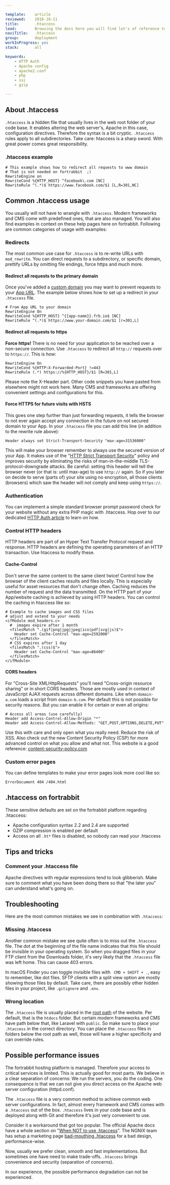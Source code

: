 ```yaml
---

template:    article
reviewed:    2018-10-11
title:       .htaccess
lead:        Browsing the docs here you will find lot's of reference to a mysterious invisible file called ".htaccess". What's that about? How can you make use of it?
naviTitle:   .htaccess
group:       deployment
workInProgress: yes
stack:       all

keywords:
    - HTTP Auth
    - Apache config
    - apache2.conf
    - php
    - ssi
    - gzip

---
```


## About .htaccess

`.htaccess` is a hidden file that usually lives in the web root folder of your code base. It enables altering the web server's, Apache in this case, configuration directives. Therefore the syntax is a bit cryptic. `.htaccess` rules apply to all subdirectories. Take care: htaccess is a sharp sword. With great power comes great responsibility. 

### .htaccess example

```plain
# This example shows how to redirect all requests to www domain
# That is not needed on fortrabbit  ;)
RewriteEngine on
RewriteCond %{HTTP_HOST} ^facebook\.com [NC]
RewriteRule ^(.*)$ https://www.facebook.com/$1 [L,R=301,NC]
```

## Common .htaccess usage

You usually will not have to wrangle with `.htaccess`. Modern frameworks and CMS come with predefined ones, that are also managed. You will also find examples in context on these help pages here on fortrabbit. Following are common categories of usage with examples: 

### Redirects

The most common use case for `.htaccess` is to re-write URLs with `mod_rewrite`. You can direct requests to a subdirectory, or specific domain, prettify URLs by omitting file endings, force https and much more.

#### Redirect all requests to the primary domain

Once you've added a [custom domain](/domains) you may want to prevent requests to your [App URL](/app#toc-app-url). The example below shows how to set up a redirect in your `.htaccess` file.

```plain
# From App URL to your domain
RewriteEngine On
RewriteCond %{HTTP_HOST} ^{{app-name}}.frb.io$ [NC]
RewriteRule ^(.*)$ https://www.your-domain.com/$1 [r=301,L]
```

#### Redirect all requests to https

**Force https!** There is no need for your application to be reached over a non-secure connection. Use `.htaccess` to redirect all `http://` requests over to `https://`. This is how:

```plain
RewriteEngine On
RewriteCond %{HTTP:X-Forwarded-Port} !=443
RewriteRule (.*) https://%{HTTP_HOST}/$1 [R=301,L]
```

Please note the X-Header part. Other code snippets you have pasted from elsewhere might not work here. Many CMS and frameworks are offering convenient settings and configurations for this.


#### Force HTTPS for future visits with HSTS

This goes one step further than just forwarding requests, it tells the browser to not ever again accept any connection in the future on not secured domain to your App. In your `.htaccess` file you can add this line (in addition to the rewrite rule above):

```htaccess
Header always set Strict-Transport-Security "max-age=31536000"
```

This will make your browser remember to always use the secured version of your App. It makes use of the "[HTTP Strict Transport Security](https://en.wikipedia.org/wiki/HTTP_Strict_Transport_Security)" policy and improves security by eliminating the risks of man-in-the-middle TLS-protocol-downgrade attacks. Be careful: setting this header will tell the browser never (or that is: until max-age) to use `http://` again. So if you later on decide to serve (parts of) your site using no encryption, all those clients (browsers) which saw the header will not comply and keep using `https://`.

### Authentication

You can implement a simple standard browser prompt password check for your website without any extra PHP magic with .htaccess. Hop over to our dedicated [HTTP Auth article](/http-auth) to learn on how.


### Control HTTP headers

HTTP headers are part of an Hyper Text Transfer Protocol request and response. HTTP headers are defining the operating parameters of an HTTP transaction. Use htaccess to modify these.


#### Cache-Control

Don't serve the same content to the same client twice! Control how the browser of the client caches results and files locally. This is especially useful for asset resources that don't change often. Caching reduces the number of request and the data transmitted. On the HTTP part of your App/website caching is achieved by using HTTP headers. You can control the caching in htaccess like so:

```htaccess
# Example to cache images and CSS files
# adjust and extend to your needs
<ifModule mod_headers.c>
  #  images expire after 1 month
  <filesMatch ".(gif|png|jpg|jpeg|ico|pdf|svg|js)$">
    Header set Cache-Control "max-age=2592000"
  </filesMatch>
  # CSS expires after 1 day
  <filesMatch ".(css)$">
    Header set Cache-Control "max-age=86400"
  </filesMatch>
</ifModule>
```

#### CORS headers

For "Cross-Site XMLHttpRequests" you'll need "Cross-origin resource sharing" or in short CORS headers. Those are mostly used in context of JavaScript AJAX requests across different domains. Like when `domain-a.com` loads a script from `domain-b.com`. Per default this is not possible for security reasons. But you can enable it for certain or even all origins:

```htaccess
# Access all areas (use carefully)
Header add Access-Control-Allow-Origin "*"
Header add Access-Control-Allow-Methods: "GET,POST,OPTIONS,DELETE,PUT"
```

Use this with care and only open what you really need. Reduce the risk of XSS. Also check out the new Content Security Policy (CSP) for more advanced control on what you allow and what not. This website is a good reference: [content-security-policy.com](https://content-security-policy.com/)


### Custom error pages

You can define templates to make your error pages look more cool like so:

```htaccess
ErrorDocument 404 /404.html
```



## .htaccess on fortrabbit

These sensitive defaults are set on the fortrabbit platform regarding .htaccess:

* Apache configuration syntax 2.2 and 2.4 are supported 
* GZIP compression is enabled per default
* Access on all `.ht*` files is disabled, so nobody can read your .htaccess

<!-- Anything else? -->


## Tips and tricks

### Comment your .htaccess file

Apache directives with regular expressions tend to look glibberish. Make sure to comment what you have been doing there so that "the later you" can understand what's going on.


## Troubleshooting

Here are the most common mistakes we see in combination with `.htaccess`:

### Missing .htaccess

Another common mistake we see quite often is to miss out the `.htaccess` file. The dot at the beginning of the file name indicates that this file should be invisible in your operating system. So when you dragged files in your FTP client from the Downloads folder, it's very likely that the `.htaccess` file was left home. This can cause 403 errors.

In macOS Finder you can toggle invisible files with ` CMD + SHIFT + .`, easy to remember, like dot files. SFTP clients with a split view option are mostly showing those files by default. Take care, there are possibly other hidden files in your project, like `.gitignore` and `.env`.


### Wrong location

The `.htaccess` file is usually placed in the [root path](/app#toc-root-path) of the website. Per default, that is the `htdocs` folder. But certain modern frameworks and CMS have path below that, like Laravel with `public`. So make sure to place your `.htaccess` in the correct directory. You can place the `.htaccess` files in folders below the root path as well, those will have a higher specificity and can override rules. 


## Possible performance issues

The fortrabbit hosting platform is managed. Therefore your access to critical services is limited. This is actually good for most parts. We believe in a clear separation of concerns: We run the servers, you do the coding. One consequence is that we can not give you direct access on the Apache web server configuration (httpd.conf).

The `.htaccess` file is a very common method to achieve common web server configurations. In fact, almost every framework and CMS comes with a `.htaccess` out of the box. `.htaccess` lives in your code base and is deployed along with Git and therefore it's just very convenient to use.  

Consider it a workaround that got too popular. The official Apache docs have a whole section on "[When NOT to use .htaccess](https://httpd.apache.org/docs/current/howto/htaccess.html#when)". The NGNIX team has setup a marketing page [bad-mouthing .htaccess](https://www.nginx.com/resources/wiki/start/topics/examples/likeapache-htaccess/) for a bad design, performance-wise.

Now, usually we prefer clean, smooth and fast implementations. But sometimes one have need to make trade-offs. `.htaccess` brings convenience and security (separation of concerns). 

In our experience, the possible performance degradation can not be experienced.
